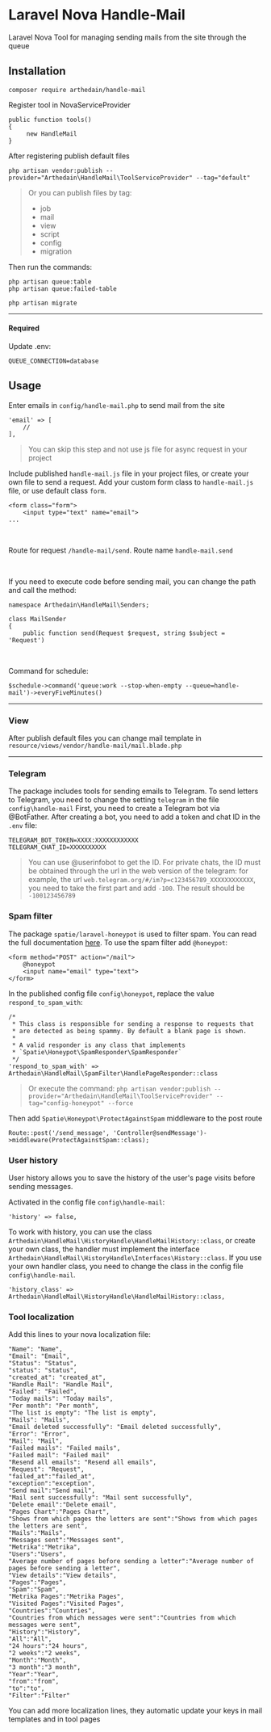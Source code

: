 Laravel Nova Handle-Mail
===
Laravel Nova Tool for managing sending mails from the site through the queue

Installation
---
```
composer require arthedain/handle-mail
```
Register tool in NovaServiceProvider

```
public function tools()
{
     new HandleMail
}
```

After registering publish default files
````
php artisan vendor:publish --provider="Arthedain\HandleMail\ToolServiceProvider" --tag="default"
````
> Or you can publish files by tag:
> * job
> * mail
> * view
> * script
> * config
> * migration

Then run the commands:
```$xslt
php artisan queue:table
php artisan queue:failed-table

php artisan migrate
```
----
#### Required 
Update .env:
```
QUEUE_CONNECTION=database
``` 
Usage
------
Enter emails in ``config/handle-mail.php`` to send mail from the site
```$xslt
'email' => [
    //
],
```

>You can skip this step and not use js file for async request in your project

Include published ``handle-mail.js`` file in your project files, or create your own file to send a request.
Add your custom form class to ``handle-mail.js`` file, or use default class ``form``.

```$xslt
<form class="form">
    <input type="text" name="email">   
...
```
<br>

Route for request  ```/handle-mail/send```. Route name ``handle-mail.send``

<br>

If you need to execute code before sending mail, you can change the path and call the method:
```$xslt
namespace Arthedain\HandleMail\Senders;

class MailSender
{
    public function send(Request $request, string $subject = 'Request')
```
<br>

Command for schedule:
````
$schedule->command('queue:work --stop-when-empty --queue=handle-mail')->everyFiveMinutes()
````
------------------

### View
After publish default files you can change mail template in ```resource/views/vendor/handle-mail/mail.blade.php```

------------------

### Telegram
The package includes tools for sending emails to Telegram.
To send letters to Telegram, you need to change the setting ``telegram`` in the file ``config\handle-mail`` 
First, you need to create a Telegram bot via @BotFather. After creating a bot, you need to add a token and chat ID in the ``.env`` file:
````
TELEGRAM_BOT_TOKEN=XXXX:XXXXXXXXXXXX 
TELEGRAM_CHAT_ID=XXXXXXXXXX
````

>You can use @userinfobot to get the ID.
>For private chats, the ID must be obtained through the url in the web version of the telegram: for example, the url `web.telegram.org/#/im?p=c123456789_XXXXXXXXXXXX`, you need to take the first part and add `-100`. The result should be `-100123456789`

### Spam filter
The package `spatie/laravel-honeypot` is used to filter spam. You can read the full documentation [here](https://github.com/spatie/laravel-honeypot).
To use the spam filter add `@honeypot`:
```
<form method="POST" action="/mail">
    @honeypot
    <input name="email" type="text">
</form>
```

In the published config file `config\honeypot`, replace the value `respond_to_spam_with`:
```
/*
 * This class is responsible for sending a response to requests that
 * are detected as being spammy. By default a blank page is shown.
 *
 * A valid responder is any class that implements
 * `Spatie\Honeypot\SpamResponder\SpamResponder`
 */
'respond_to_spam_with' => Arthedain\HandleMail\SpamFilter\HandlePageResponder::class
```
>Or execute the command: `php artisan vendor:publish --provider="Arthedain\HandleMail\ToolServiceProvider" --tag="config-honeypot" --force`

Then add `Spatie\Honeypot\ProtectAgainstSpam` middleware to the post route
```
Route::post('/send_message', 'Controller@sendMessage')->middleware(ProtectAgainstSpam::class);
```

### User history
User history allows you to save the history of the user's page visits before sending messages.

Activated in the config file `config\handle-mail`:
```
'history' => false,
```
To work with history, you can use the class `Arthedain\HandleMail\HistoryHandle\HandleMailHistory::class`, or create your own class, the handler must implement the interface `Arthedain\HandleMail\HistoryHandle\Interfaces\History::class`.
If you use your own handler class, you need to change the class in the config file `config\handle-mail`.
```
'history_class' => Arthedain\HandleMail\HistoryHandle\HandleMailHistory::class,
```

### Tool localization

Add this lines to your nova localization file:
````
"Name": "Name",
"Email": "Email",
"Status": "Status",
"status": "status",
"created_at": "created_at",
"Handle Mail": "Handle Mail",
"Failed": "Failed",
"Today mails": "Today mails",
"Per month": "Per month",
"The list is empty": "The list is empty",
"Mails": "Mails",
"Email deleted successfully": "Email deleted successfully",
"Error": "Error",
"Mail": "Mail",
"Failed mails": "Failed mails",
"Failed mail": "Failed mail"
"Resend all emails": "Resend all emails",
"Request": "Request",
"failed_at":"failed_at",
"exception":"exception",
"Send mail":"Send mail",
"Mail sent successfully": "Mail sent successfully",
"Delete email":"Delete email",
"Pages Chart":"Pages Chart",
"Shows from which pages the letters are sent":"Shows from which pages the letters are sent",
"Mails":"Mails",
"Messages sent":"Messages sent",
"Metrika":"Metrika",
"Users":"Users",
"Average number of pages before sending a letter":"Average number of pages before sending a letter",
"View details":"View details",
"Pages":"Pages",
"Spam":"Spam",
"Metrika Pages":"Metrika Pages",
"Visited Pages":"Visited Pages",
"Countries":"Countries",
"Countries from which messages were sent":"Countries from which messages were sent",
"History":"History",
"All":"All",
"24 hours":"24 hours",
"2 weeks":"2 weeks",
"Month":"Month",
"3 month":"3 month",
"Year":"Year",
"from":"from",
"to":"to",
"Filter":"Filter"
````
You can add more localization lines, they automatic update your keys in mail templates and in tool pages
